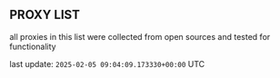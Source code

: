 ## PROXY LIST

all proxies in this list were collected from open sources and tested for functionality

last update: `2025-02-05 09:04:09.173330+00:00` UTC